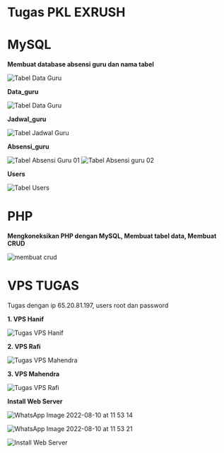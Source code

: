 # Tugas PKL EXRUSH

# MySQL
**Membuat database absensi guru dan nama tabel**

![Tabel Data Guru](https://user-images.githubusercontent.com/107165333/184466218-7bab2bfd-9d31-446d-8976-5acc9e3ad85a.jpeg)

**Data_guru**

![Tabel Data Guru](https://user-images.githubusercontent.com/107165333/184466272-4c85042e-2eeb-4c5e-af6d-4c46bcf0ef0f.jpeg)

**Jadwal_guru**

![Tabel Jadwal Guru](https://user-images.githubusercontent.com/107165333/184466288-7cc73d08-fcfb-4745-9e04-6b276d9a422d.jpeg)

**Absensi_guru**

![Tabel Absensi Guru 01](https://user-images.githubusercontent.com/107165333/184466296-3f4a1324-3eec-428a-9407-6227ad8eb358.jpeg)
![Tabel Absensi guru 02](https://user-images.githubusercontent.com/107165333/184466318-e91eef34-9afe-4a9e-88bf-bcb709bb5189.jpeg)

**Users**

![Tabel Users](https://user-images.githubusercontent.com/107165333/184466330-5cf0a093-6fc3-4989-88d6-17f32f92f629.jpeg)

# PHP 
**Mengkoneksikan PHP dengan MySQL, Membuat tabel data, Membuat CRUD**

![membuat crud](https://user-images.githubusercontent.com/107165333/184271804-753b29fc-c718-4f72-83cd-1ef382fc9a59.png)

# VPS TUGAS
Tugas dengan ip 65.20.81.197, users root dan password

**1. VPS Hanif**

![Tugas VPS Hanif](https://user-images.githubusercontent.com/107165333/183583716-ccdd6bd6-4f42-4800-ab8d-74987df9c662.png)

**2. VPS Rafi**

![Tugas VPS Mahendra](https://user-images.githubusercontent.com/107165333/183583745-8f6e365f-6ea9-4a57-9b73-296b069a0a54.jpeg)

**3. VPS Mahendra**

![Tugas VPS Rafi](https://user-images.githubusercontent.com/107165333/183583778-8534941b-5394-4bd1-afe6-1715442fc621.png)

**Install Web Server**

![WhatsApp Image 2022-08-10 at 11 53 14](https://user-images.githubusercontent.com/107165333/183818935-6777b992-1ce9-42a0-8517-ef67a1436eb6.jpeg)

![WhatsApp Image 2022-08-10 at 11 53 21](https://user-images.githubusercontent.com/107165333/183819010-1621d55b-6488-4474-8303-9ec2678aa5f1.jpeg)

![Install Web Server](https://user-images.githubusercontent.com/107165333/183818841-b8f9c8c0-ee05-4d98-9c07-b4b59ae70383.png)

